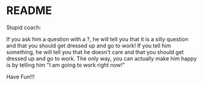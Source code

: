 # README

Stupid coach: 

If you ask him a question with a ?, he will tell you that it is a silly question and that you should get dressed up and go to work!
If you tell him something, he will tell you that he doesn't care and that you should get dressed up and go to work.
The only way, you can actually make him happy is by telling him "I am going to work right now!"

Have Fun!!!
